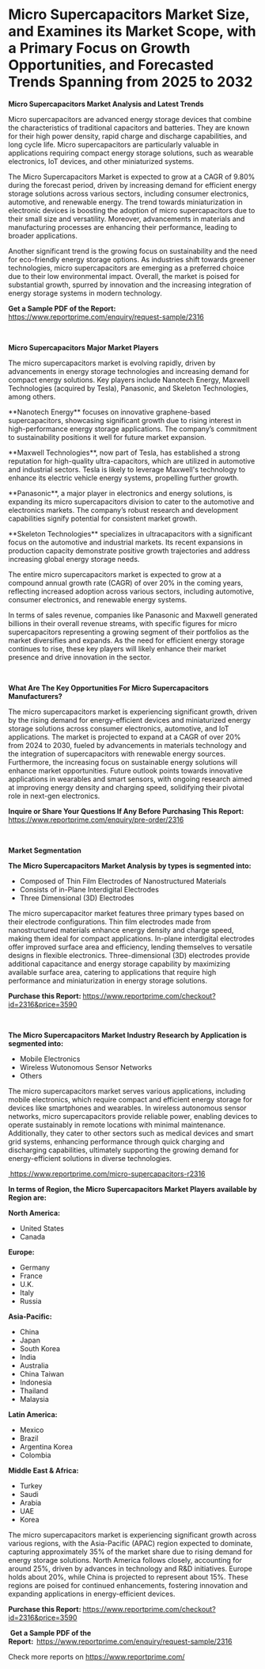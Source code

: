 <p><h1>Micro Supercapacitors Market Size, and Examines its Market Scope, with a Primary Focus on Growth Opportunities, and Forecasted Trends Spanning from 2025 to 2032</h1></p><p><strong>Micro Supercapacitors Market Analysis and Latest Trends</strong></p>
<p><p>Micro supercapacitors are advanced energy storage devices that combine the characteristics of traditional capacitors and batteries. They are known for their high power density, rapid charge and discharge capabilities, and long cycle life. Micro supercapacitors are particularly valuable in applications requiring compact energy storage solutions, such as wearable electronics, IoT devices, and other miniaturized systems.</p><p>The Micro Supercapacitors Market is expected to grow at a CAGR of 9.80% during the forecast period, driven by increasing demand for efficient energy storage solutions across various sectors, including consumer electronics, automotive, and renewable energy. The trend towards miniaturization in electronic devices is boosting the adoption of micro supercapacitors due to their small size and versatility. Moreover, advancements in materials and manufacturing processes are enhancing their performance, leading to broader applications.</p><p>Another significant trend is the growing focus on sustainability and the need for eco-friendly energy storage options. As industries shift towards greener technologies, micro supercapacitors are emerging as a preferred choice due to their low environmental impact. Overall, the market is poised for substantial growth, spurred by innovation and the increasing integration of energy storage systems in modern technology.</p></p>
<p><strong>Get a Sample PDF of the Report:&nbsp;</strong> <a href="https://www.reportprime.com/enquiry/request-sample/2316?utm_campaign=3260&utm_medium=2&utm_source=Github&utm_content=ia&utm_term=18032025&utm_id=micro-supercapacitors">https://www.reportprime.com/enquiry/request-sample/2316</a></p>
<p>&nbsp;</p>
<p><strong>Micro Supercapacitors Major Market Players</strong></p>
<p><p>The micro supercapacitors market is evolving rapidly, driven by advancements in energy storage technologies and increasing demand for compact energy solutions. Key players include Nanotech Energy, Maxwell Technologies (acquired by Tesla), Panasonic, and Skeleton Technologies, among others.</p><p>**Nanotech Energy** focuses on innovative graphene-based supercapacitors, showcasing significant growth due to rising interest in high-performance energy storage applications. The company’s commitment to sustainability positions it well for future market expansion.</p><p>**Maxwell Technologies**, now part of Tesla, has established a strong reputation for high-quality ultra-capacitors, which are utilized in automotive and industrial sectors. Tesla is likely to leverage Maxwell's technology to enhance its electric vehicle energy systems, propelling further growth.</p><p>**Panasonic**, a major player in electronics and energy solutions, is expanding its micro supercapacitors division to cater to the automotive and electronics markets. The company’s robust research and development capabilities signify potential for consistent market growth.</p><p>**Skeleton Technologies** specializes in ultracapacitors with a significant focus on the automotive and industrial markets. Its recent expansions in production capacity demonstrate positive growth trajectories and address increasing global energy storage needs.</p><p>The entire micro supercapacitors market is expected to grow at a compound annual growth rate (CAGR) of over 20% in the coming years, reflecting increased adoption across various sectors, including automotive, consumer electronics, and renewable energy systems.</p><p>In terms of sales revenue, companies like Panasonic and Maxwell generated billions in their overall revenue streams, with specific figures for micro supercapacitors representing a growing segment of their portfolios as the market diversifies and expands. As the need for efficient energy storage continues to rise, these key players will likely enhance their market presence and drive innovation in the sector.</p></p>
<p>&nbsp;</p>
<p><strong>What Are The Key Opportunities For Micro Supercapacitors Manufacturers?</strong></p>
<p><p>The micro supercapacitors market is experiencing significant growth, driven by the rising demand for energy-efficient devices and miniaturized energy storage solutions across consumer electronics, automotive, and IoT applications. The market is projected to expand at a CAGR of over 20% from 2024 to 2030, fueled by advancements in materials technology and the integration of supercapacitors with renewable energy sources. Furthermore, the increasing focus on sustainable energy solutions will enhance market opportunities. Future outlook points towards innovative applications in wearables and smart sensors, with ongoing research aimed at improving energy density and charging speed, solidifying their pivotal role in next-gen electronics.</p></p>
<p><strong>Inquire or Share Your Questions If Any Before Purchasing This Report:</strong> <a href="https://www.reportprime.com/enquiry/pre-order/2316?utm_campaign=3260&utm_medium=2&utm_source=Github&utm_content=ia&utm_term=18032025&utm_id=micro-supercapacitors">https://www.reportprime.com/enquiry/pre-order/2316</a></p>
<p>&nbsp;</p>
<p><strong>Market Segmentation</strong></p>
<p><strong>The Micro Supercapacitors Market Analysis by types is segmented into:</strong></p>
<p><ul><li>Composed of Thin Film Electrodes of Nanostructured Materials</li><li>Consists of in-Plane Interdigital Electrodes</li><li>Three Dimensional (3D) Electrodes</li></ul></p>
<p><p>The micro supercapacitor market features three primary types based on their electrode configurations. Thin film electrodes made from nanostructured materials enhance energy density and charge speed, making them ideal for compact applications. In-plane interdigital electrodes offer improved surface area and efficiency, lending themselves to versatile designs in flexible electronics. Three-dimensional (3D) electrodes provide additional capacitance and energy storage capability by maximizing available surface area, catering to applications that require high performance and miniaturization in energy storage solutions.</p></p>
<p><strong>Purchase this Report:&nbsp;</strong><a href="https://www.reportprime.com/checkout?id=2316&price=3590&utm_campaign=3260&utm_medium=2&utm_source=Github&utm_content=ia&utm_term=18032025&utm_id=micro-supercapacitors">https://www.reportprime.com/checkout?id=2316&price=3590</a></p>
<p>&nbsp;</p>
<p><strong>The Micro Supercapacitors Market Industry Research by Application is segmented into:</strong></p>
<p><ul><li>Mobile Electronics</li><li>Wireless Wutonomous Sensor Networks</li><li>Others</li></ul></p>
<p><p>The micro supercapacitors market serves various applications, including mobile electronics, which require compact and efficient energy storage for devices like smartphones and wearables. In wireless autonomous sensor networks, micro supercapacitors provide reliable power, enabling devices to operate sustainably in remote locations with minimal maintenance. Additionally, they cater to other sectors such as medical devices and smart grid systems, enhancing performance through quick charging and discharging capabilities, ultimately supporting the growing demand for energy-efficient solutions in diverse technologies.</p></p>
<p><a href="https://www.reportprime.com/micro-supercapacitors-r2316?utm_campaign=3260&utm_medium=2&utm_source=Github&utm_content=ia&utm_term=18032025&utm_id=micro-supercapacitors">&nbsp;https://www.reportprime.com/micro-supercapacitors-r2316</a></p>
<p><strong>In terms of Region, the Micro Supercapacitors Market Players available by Region are:</strong></p>
<p>
    <p> <strong> North America: </strong>
        <ul>
            <li>United States</li>
            <li>Canada</li>
        </ul>
        </p> 
    <p> <strong> Europe: </strong>
        <ul>
            <li>Germany</li>
            <li>France</li>
            <li>U.K.</li>
            <li>Italy</li>
            <li>Russia</li>
        </ul>
        </p> 
    <p> <strong> Asia-Pacific: </strong>
        <ul>
            <li>China</li>
            <li>Japan</li>
            <li>South Korea</li>
            <li>India</li>
            <li>Australia</li>
            <li>China Taiwan</li>
            <li>Indonesia</li>
            <li>Thailand</li>
            <li>Malaysia</li>
        </ul>
        </p> 
    <p> <strong> Latin America: </strong>
        <ul>
            <li>Mexico</li>
            <li>Brazil</li>
            <li>Argentina Korea</li>
            <li>Colombia</li>
        </ul>
        </p> 
    <p> <strong> Middle East & Africa: </strong>
        <ul>
            <li>Turkey</li>
            <li>Saudi</li>
            <li>Arabia</li>
            <li>UAE</li>
            <li>Korea</li>
        </ul>
    </p>
    </p>
<p><p>The micro supercapacitors market is experiencing significant growth across various regions, with the Asia-Pacific (APAC) region expected to dominate, capturing approximately 35% of the market share due to rising demand for energy storage solutions. North America follows closely, accounting for around 25%, driven by advances in technology and R&D initiatives. Europe holds about 20%, while China is projected to represent about 15%. These regions are poised for continued enhancements, fostering innovation and expanding applications in energy-efficient devices.</p></p>
<p><strong>Purchase this Report: </strong><a href="https://www.reportprime.com/checkout?id=2316&price=3590&utm_campaign=3260&utm_medium=2&utm_source=Github&utm_content=ia&utm_term=18032025&utm_id=micro-supercapacitors">https://www.reportprime.com/checkout?id=2316&price=3590</a></p>
<p>&nbsp;<strong>Get a Sample PDF of the Report:&nbsp;&nbsp;</strong><a href="https://www.reportprime.com/enquiry/request-sample/2316?utm_campaign=3260&utm_medium=2&utm_source=Github&utm_content=ia&utm_term=18032025&utm_id=micro-supercapacitors">https://www.reportprime.com/enquiry/request-sample/2316</a></p>
<p><strong></strong></p>
<p>Check more reports on <a href="https://www.reportprime.com/?utm_campaign=3260&utm_medium=2&utm_source=Github&utm_content=ia&utm_term=18032025&utm_id=micro-supercapacitors">https://www.reportprime.com/</a></p>